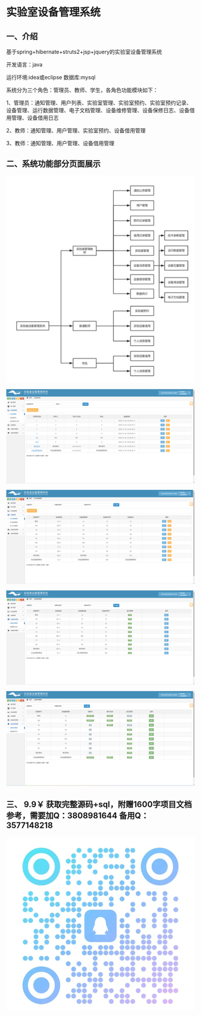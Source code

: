 # 实验室设备管理系统

## 一、介绍

基于spring+hibernate+struts2+jsp+jquery的实验室设备管理系统

开发语言：java

运行环境:idea或eclipse 数据库:mysql

系统分为三个角色：管理员、教师、学生，各角色功能模块如下：

1、管理员：通知管理、用户列表、实验室管理、实验室预约、实验室预约记录、设备管理、运行数据管理、电子文档管理、设备维修管理、设备保修日志、设备借用管理、设备借用日志

2、教师：通知管理、用户管理、实验室预约、设备借用管理

3、教师：通知管理、用户管理、设备借用管理

## 二、系统功能部分页面展示

![img.png](imgs/img.png)

![img_2.png](imgs/img_2.png)

![img_3.png](imgs/img_3.png)

![img_4.png](imgs/img_4.png)

![img_5.png](imgs/img_5.png)

## 三、 9.9￥ 获取完整源码+sql，附赠1600字项目文档参考，需要加Q：3808981644 备用Q：3577148218

![img_1.png](imgs/img_1.png)